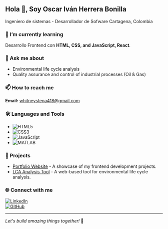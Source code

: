 ## Hola 👋, Soy Oscar Iván Herrera Bonilla
Ingeniero de sistemas - Desarrollador de Sofware 
Cartagena, Colombia  

### 🌱 I’m currently learning  
Desarrollo Frontend con **HTML, CSS, and JavaScript, React**.

### 💬 Ask me about  
- Environmental life cycle analysis  
- Quality assurance and control of industrial processes (Oil & Gas)  

### 📫 How to reach me  
**Email:** [whitneystena418@gmail.com](mailto:whitneystena418@gmail.com)  

### 🛠 Languages and Tools  
- ![HTML5](https://img.shields.io/badge/HTML5-E34F26?style=for-the-badge&logo=html5&logoColor=white)  
- ![CSS3](https://img.shields.io/badge/CSS3-1572B6?style=for-the-badge&logo=css3&logoColor=white)  
- ![JavaScript](https://img.shields.io/badge/JavaScript-F7DF1E?style=for-the-badge&logo=javascript&logoColor=black)  
- ![MATLAB](https://img.shields.io/badge/MATLAB-0076A8?style=for-the-badge&logo=mathworks&logoColor=white)  

### 🚀 Projects  
- [Portfolio Website](https://yourportfolio.com) - A showcase of my frontend development projects.  
- [LCA Analysis Tool](https://yourproject.com) - A web-based tool for environmental life cycle analysis.  

### 🌐 Connect with me  
[![LinkedIn](https://img.shields.io/badge/LinkedIn-0077B5?style=for-the-badge&logo=linkedin&logoColor=white)](https://www.linkedin.com/in/yourprofile)  
[![GitHub](https://img.shields.io/badge/GitHub-181717?style=for-the-badge&logo=github&logoColor=white)](https://github.com/yourgithub)  

---
*Let's build amazing things together!* 🚀
